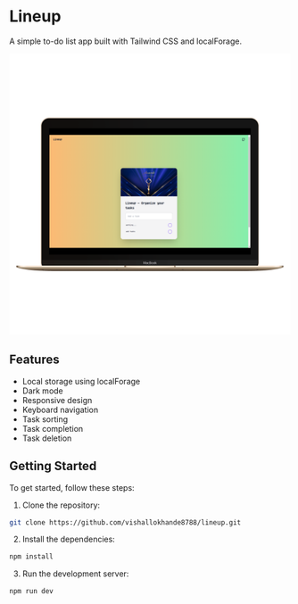 # Lineup

A simple to-do list app built with Tailwind CSS and localForage.

![Mockup](mockup.png)

## Features

- Local storage using localForage
- Dark mode
- Responsive design
- Keyboard navigation
- Task sorting
- Task completion
- Task deletion

## Getting Started

To get started, follow these steps:

1. Clone the repository:

```bash
git clone https://github.com/vishallokhande8788/lineup.git
```

2. Install the dependencies:

```bash
npm install
```

3. Run the development server:

```bash
npm run dev
```